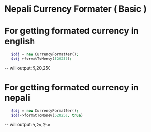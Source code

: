# Nepali Currency Formater ( Basic )

# For getting formated currency in english 
```php
   $obj = new CurrencyFormatter();
   $obj->formatToMoney(520250);
```
-- will output: 5,20,250

# For getting formated currency in nepali
```php
   $obj = new CurrencyFormatter();
   $obj->formatToMoney(520250, true);
```
-- will output: ५,२०,२५०

